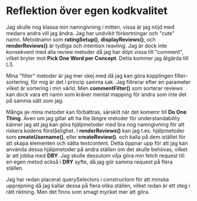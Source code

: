 # Reflektion över egen kodkvalitet

Jag skulle nog klassa min namngivning i mitten, vissa är jag nöjd med medans andra vill jag ändra. Jag har undvikit förkortningar och "cute" namn. Metodnamn som **ratingSetup()**, **displayReviews()**, och **renderReviews()** är tydliga och intention reavling. Jag är dock inte konsekvent med alla review metoder då jag har döpt vissa till "comment", vilket bryter mot **Pick One Word per Concept**. Detta kommer jag åtgärda till L3.

Mina "filter" metoder är jag mer okej med då jag kan göra kopplingen filter-sortering, för mig är det i princip samma sak. Jag filtrerar efter en parameter vilket är sortering i min värld. Men **commentFilter()** som sorterar reviews kan dock vara ett namn som kräver mental mapping för andra som inte det på samma sätt som jag.

Många av mina metoder kan förbättras, särskilt när det komemr till **Do One Thing**. Även om jag gillar att ha lite längre metoder för understandability känner jag att jag kan göra hjälpmetoder med bra nog namngivning för att riskera kodens förståelighet. I **renderReviews()** kan jag t.ex. hjälpmetoder som **createUsername()**, eller **createReview()**. och kalla på dem istället för att skapa elementen och sätta textcontent. Detta öppnar upp för att jag kan använda dessa hjälpmetoder på andra ställen om det skulle behövas, vilket är att jobba med **DRY**. Jag skulle dessutom vilja göra min fetch request till en egen metod också i **DRY** syfte, då jag gör samma request på flera ställen.

Jag har redan placerat querySelectors i constructorn för att minska upprepning då jag kallar dessa på flera olika ställen, vilket redan är ett steg i rätt riktning. Men det finns som smagt mycket mer att göra.


